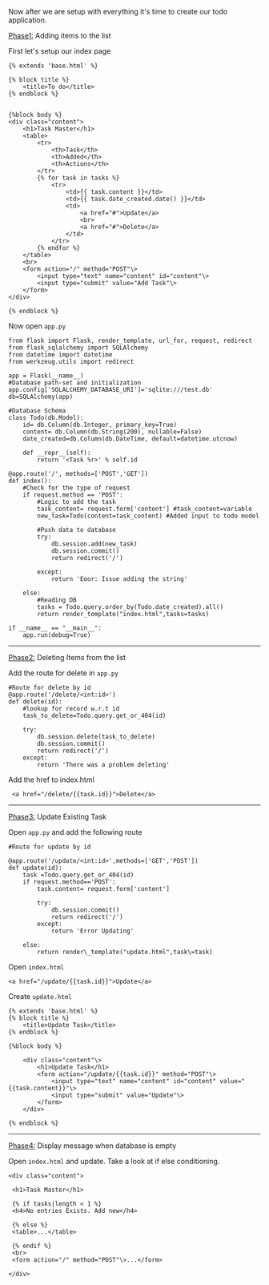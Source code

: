 Now after we are setup with everything it's time to create our todo application.

<u>Phase1:</u> Adding items to the list

First let's setup our index page

```
{% extends 'base.html' %}

{% block title %}
	<title>To do</title>
{% endblock %}

  
{%block body %}
<div class="content">
	<h1>Task Master</h1>
	<table>
		<tr>
			<th>Task</th>
			<th>Added</th>
			<th>Actions</th>
		</tr>
		{% for task in tasks %}
			<tr>
				<td>{{ task.content }}</td>
				<td>{{ task.date_created.date() }}</td>
				<td>
					<a href="#">Update</a>
					<br>
					<a href="#">Delete</a>
				</td>
			</tr>
		{% endfor %}
	</table>
	<br>
 	<form action="/" method="POST"\>
 		<input type="text" name="content" id="content"\>
 		<input type="submit" value="Add Task"\>
 	</form>
</div>

{% endblock %}
```

Now open `app.py`

```
from flask import Flask, render_template, url_for, request, redirect
from flask_sqlalchemy import SQLAlchemy
from datetime import datetime
from werkzeug.utils import redirect

app = Flask(__name__)
#Database path-set and initialization
app.config['SQLALCHEMY_DATABASE_URI']='sqlite:///test.db'
db=SQLAlchemy(app)

#Database Schema
class Todo(db.Model):
	id= db.Column(db.Integer, primary_key=True)
	content= db.Column(db.String(200), nullable=False)
	date_created=db.Column(db.DateTime, default=datetime.utcnow)
	
 	def __repr__(self):
 		return '<Task %r>' % self.id

@app.route('/', methods=['POST','GET'])
def index():
	#Check for the type of request
	if request.method == 'POST':
		#Logic to add the task
		task_content= request.form['content'] #task_content=variable
		new_task=Todo(content=task_content) #Added input to todo model

		#Push data to database
		try:
			db.session.add(new_task)
			db.session.commit()
			return redirect('/')

 		except:
			return 'Eoor: Issue adding the string'

  	else:
		#Reading DB 
		tasks = Todo.query.order_by(Todo.date_created).all()
		return render_template("index.html",tasks=tasks)

if __name__ == "__main__":
	app.run(debug=True)
```

<hr>

<u>Phase2:</u> Deleting Items from the list

Add the route for delete in `app.py`
```
#Route for delete by id
@app.route('/delete/<int:id>')
def delete(id):
	#lookup for record w.r.t id
	task_to_delete=Todo.query.get_or_404(id)
	
	try:
		db.session.delete(task_to_delete)
		db.session.commit()
		return redirect('/')
	except:
		return 'There was a problem deleting'
```

Add the href to index.html

```
 <a href="/delete/{{task.id}}">Delete</a>
```

<hr>

<u>Phase3:</u> Update Existing Task

Open `app.py` and add the following route

```
#Route for update by id

@app.route('/update/<int:id>',methods=['GET','POST'])
def update(id):
	task =Todo.query.get_or_404(id)
	if request.method=='POST':
		task.content= request.form['content']

		try:
			db.session.commit()
			return redirect('/')
		except:
			return 'Error Updating'
			
	else:
		return render\_template("update.html",task\=task)
```

Open `index.html`

```
<a href="/update/{{task.id}}">Update</a>
```

Create `update.html`

```
{% extends 'base.html' %}
{% block title %}
	<title>Update Task</title>
{% endblock %}

{%block body %}

	<div class="content"\>
		<h1>Update Task</h1>
		<form action="/update/{{task.id}}" method="POST"\>
			<input type="text" name="content" id="content" value="{{task.content}}"\>
			<input type="submit" value="Update"\>
		</form>
	</div>

{% endblock %}
```

<hr>
<u>Phase4:</u> Display message when database is empty

Open `index.html` and update. Take a look at if else conditioning.

```
<div class="content">

 <h1>Task Master</h1>
 
 {% if tasks|length < 1 %}
 <h4>No entries Exists. Add new</h4>
 
 {% else %}
 <table>...</table>
 
 {% endif %}
 <br>
 <form action="/" method="POST"\>...</form>

</div>
```



